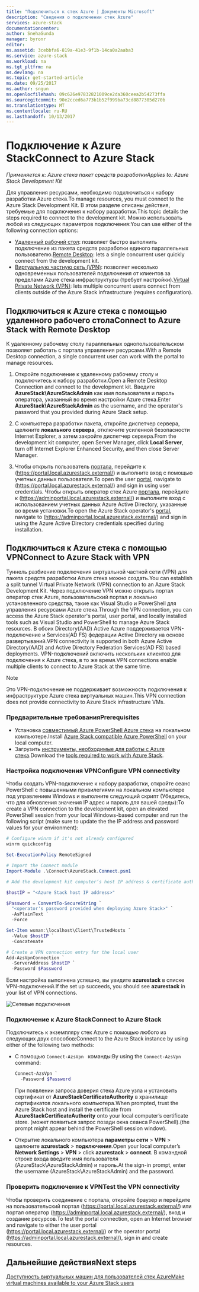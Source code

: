 ```yaml
---
title: "Подключиться к стек Azure | Документы Microsoft"
description: "Сведения о подключении стек Azure"
services: azure-stack
documentationcenter: 
author: SnehaGunda
manager: byronr
editor: 
ms.assetid: 3cebbfa6-819a-41e3-9f1b-14ca0a2aaba3
ms.service: azure-stack
ms.workload: na
ms.tgt_pltfrm: na
ms.devlang: na
ms.topic: get-started-article
ms.date: 09/25/2017
ms.author: sngun
ms.openlocfilehash: 09c626e97832821009ce2da360ceea2b54273ffa
ms.sourcegitcommit: 90e2cced6a773b1b52f999ba73cd8877305d270b
ms.translationtype: MT
ms.contentlocale: ru-RU
ms.lasthandoff: 10/13/2017
---
```

# <a name="connect-to-azure-stack"></a><span data-ttu-id="99d34-103">Подключение к Azure Stack</span><span class="sxs-lookup"><span data-stu-id="99d34-103">Connect to Azure Stack</span></span>

<span data-ttu-id="99d34-104">*Применяется к: Azure стека пакет средств разработки*</span><span class="sxs-lookup"><span data-stu-id="99d34-104">*Applies to: Azure Stack Development Kit*</span></span>

<span data-ttu-id="99d34-105">Для управления ресурсами, необходимо подключиться к набору разработки Azure стека.</span><span class="sxs-lookup"><span data-stu-id="99d34-105">To manage resources, you must connect to the Azure Stack Development Kit.</span></span> <span data-ttu-id="99d34-106">В этом разделе описаны действия, требуемые для подключения к набору разработки.</span><span class="sxs-lookup"><span data-stu-id="99d34-106">This topic details the steps required to connect to the development kit.</span></span> <span data-ttu-id="99d34-107">Можно использовать любой из следующих параметров подключения:</span><span class="sxs-lookup"><span data-stu-id="99d34-107">You can use either of the following connection options:</span></span>

* <span data-ttu-id="99d34-108">[Удаленный рабочий стол](#connect-with-remote-desktop): позволяет быстро выполнить подключение из пакета средств разработки единого параллельных пользователю.</span><span class="sxs-lookup"><span data-stu-id="99d34-108">[Remote Desktop](#connect-with-remote-desktop): lets a single concurrent user quickly connect from the development kit.</span></span>
* <span data-ttu-id="99d34-109">[Виртуальную частную сеть (VPN)](#connect-with-vpn): позволяет несколько одновременных пользователей подключения от клиентов за пределами Azure стека инфраструктуры (требует настройки).</span><span class="sxs-lookup"><span data-stu-id="99d34-109">[Virtual Private Network (VPN)](#connect-with-vpn): lets multiple concurrent users connect from clients outside of the Azure Stack infrastructure (requires configuration).</span></span>

## <a name="connect-to-azure-stack-with-remote-desktop"></a><span data-ttu-id="99d34-110">Подключиться к Azure стека с помощью удаленного рабочего стола</span><span class="sxs-lookup"><span data-stu-id="99d34-110">Connect to Azure Stack with Remote Desktop</span></span>
<span data-ttu-id="99d34-111">К удаленному рабочему столу параллельных однопользовательском позволяет работать с портала управления ресурсами.</span><span class="sxs-lookup"><span data-stu-id="99d34-111">With a Remote Desktop connection, a single concurrent user can work with the portal to manage resources.</span></span>

1. <span data-ttu-id="99d34-112">Откройте подключение к удаленному рабочему столу и подключитесь к набору разработки.</span><span class="sxs-lookup"><span data-stu-id="99d34-112">Open a Remote Desktop Connection and connect to the development kit.</span></span> <span data-ttu-id="99d34-113">Введите **AzureStack\AzureStackAdmin** как имя пользователя и пароль оператора, указанный во время настройки Azure стека.</span><span class="sxs-lookup"><span data-stu-id="99d34-113">Enter **AzureStack\AzureStackAdmin** as the username, and the operator's password that you provided during Azure Stack setup.</span></span>  

2. <span data-ttu-id="99d34-114">С компьютера разработки пакета, откройте диспетчер сервера, щелкните **локального сервера**, отключите усиленной безопасности Internet Explorer, а затем закройте диспетчер сервера.</span><span class="sxs-lookup"><span data-stu-id="99d34-114">From the development kit computer, open Server Manager, click **Local Server**, turn off Internet Explorer Enhanced Security, and then close Server Manager.</span></span>

3. <span data-ttu-id="99d34-115">Чтобы открыть пользователь [портала](azure-stack-key-features.md#portal), перейдите к (https://portal.local.azurestack.external/) и выполните вход с помощью учетных данных пользователя.</span><span class="sxs-lookup"><span data-stu-id="99d34-115">To open the user [portal](azure-stack-key-features.md#portal), navigate to (https://portal.local.azurestack.external/) and sign in using user credentials.</span></span> <span data-ttu-id="99d34-116">Чтобы открыть оператор стек Azure [портала](azure-stack-key-features.md#portal), перейдите к (https://adminportal.local.azurestack.external/) и выполните вход с использованием учетных данных Azure Active Directory, указанные во время установки.</span><span class="sxs-lookup"><span data-stu-id="99d34-116">To open the Azure Stack operator's [portal](azure-stack-key-features.md#portal), navigate to (https://adminportal.local.azurestack.external/) and sign in using the Azure Active Directory credentials specified during installation.</span></span>

## <a name="connect-to-azure-stack-with-vpn"></a><span data-ttu-id="99d34-117">Подключиться к Azure стека с помощью VPN</span><span class="sxs-lookup"><span data-stu-id="99d34-117">Connect to Azure Stack with VPN</span></span>

<span data-ttu-id="99d34-118">Туннель разбиение подключения виртуальной частной сети (VPN) для пакета средств разработки Azure стека можно создать.</span><span class="sxs-lookup"><span data-stu-id="99d34-118">You can establish a split tunnel Virtual Private Network (VPN) connection to an Azure Stack Development Kit.</span></span> <span data-ttu-id="99d34-119">Через подключение VPN можно открыть портал оператор стек Azure, пользовательский портал и локально установленного средства, такие как Visual Studio и PowerShell для управления ресурсами Azure стека.</span><span class="sxs-lookup"><span data-stu-id="99d34-119">Through the VPN connection, you can access the Azure Stack operator's portal, user portal, and locally installed tools such as Visual Studio and PowerShell to manage Azure Stack resources.</span></span> <span data-ttu-id="99d34-120">В обоих Directory(AAD) Active Azure поддерживается VPN-подключение и Services(AD FS) федерации Active Directory на основе развертываний.</span><span class="sxs-lookup"><span data-stu-id="99d34-120">VPN connectivity is supported in both Azure Active Directory(AAD) and Active Directory Federation Services(AD FS) based deployments.</span></span> <span data-ttu-id="99d34-121">VPN-подключений включить нескольких клиентов для подключения к Azure стека, в то же время.</span><span class="sxs-lookup"><span data-stu-id="99d34-121">VPN connections enable multiple clients to connect to Azure Stack at the same time.</span></span> 

> [!NOTE] 
> <span data-ttu-id="99d34-122">Это VPN-подключение не поддерживает возможность подключения к инфраструктуре Azure стека виртуальных машин.</span><span class="sxs-lookup"><span data-stu-id="99d34-122">This VPN connection does not provide connectivity to Azure Stack infrastructure VMs.</span></span> 

### <a name="prerequisites"></a><span data-ttu-id="99d34-123">Предварительные требования</span><span class="sxs-lookup"><span data-stu-id="99d34-123">Prerequisites</span></span>

* <span data-ttu-id="99d34-124">Установка [совместимый Azure PowerShell Azure стека](azure-stack-powershell-install.md) на локальном компьютере.</span><span class="sxs-lookup"><span data-stu-id="99d34-124">Install [Azure Stack compatible Azure PowerShell](azure-stack-powershell-install.md) on your local computer.</span></span>  
* <span data-ttu-id="99d34-125">Загрузить [инструменты, необходимые для работы с Azure стека](azure-stack-powershell-download.md).</span><span class="sxs-lookup"><span data-stu-id="99d34-125">Download the [tools required to work with Azure Stack](azure-stack-powershell-download.md).</span></span> 

### <a name="configure-vpn-connectivity"></a><span data-ttu-id="99d34-126">Настройка подключения VPN</span><span class="sxs-lookup"><span data-stu-id="99d34-126">Configure VPN connectivity</span></span>

<span data-ttu-id="99d34-127">Чтобы создать VPN-подключение к набору разработки, откройте сеанс PowerShell с повышенными привилегиями на локальном компьютере под управлением Windows и выполните следующий скрипт (Убедитесь, что для обновления значения IP адрес и пароль для вашей среды):</span><span class="sxs-lookup"><span data-stu-id="99d34-127">To create a VPN connection to the development kit, open an elevated PowerShell session from your local Windows-based computer and run the following script (make sure to update the the IP address and password values for your environment):</span></span>

```PowerShell 
# Configure winrm if it's not already configured
winrm quickconfig  

Set-ExecutionPolicy RemoteSigned

# Import the Connect module
Import-Module .\Connect\AzureStack.Connect.psm1 

# Add the development kit computer’s host IP address & certificate authority (CA) to the list of trusted hosts. Make sure to update the the IP address and password values for your environment. 

$hostIP = "<Azure Stack host IP address>"

$Password = ConvertTo-SecureString `
  "<operator's password provided when deploying Azure Stack>" `
  -AsPlainText `
  -Force

Set-Item wsman:\localhost\Client\TrustedHosts `
  -Value $hostIP `
  -Concatenate

# Create a VPN connection entry for the local user
Add-AzsVpnConnection `
  -ServerAddress $hostIP `
  -Password $Password

```

<span data-ttu-id="99d34-128">Если настройка выполнена успешно, вы увидите **azurestack** в списке VPN-подключений.</span><span class="sxs-lookup"><span data-stu-id="99d34-128">If the set up succeeds, you should see **azurestack** in your list of VPN connections.</span></span>

![Сетевые подключения](media/azure-stack-connect-azure-stack/image3.png)  

### <a name="connect-to-azure-stack"></a><span data-ttu-id="99d34-130">Подключение к Azure Stack</span><span class="sxs-lookup"><span data-stu-id="99d34-130">Connect to Azure Stack</span></span>

<span data-ttu-id="99d34-131">Подключитесь к экземпляру стек Azure с помощью любого из следующих двух способов:</span><span class="sxs-lookup"><span data-stu-id="99d34-131">Connect to the Azure Stack instance by using either of the following two methods:</span></span>  

* <span data-ttu-id="99d34-132">С помощью `Connect-AzsVpn ` команды:</span><span class="sxs-lookup"><span data-stu-id="99d34-132">By using the `Connect-AzsVpn ` command:</span></span> 
    
  ```PowerShell
  Connect-AzsVpn `
    -Password $Password
  ```

  <span data-ttu-id="99d34-133">При появлении запроса доверия стека Azure узла и установить сертификат от **AzureStackCertificateAuthority** в хранилище сертификатов локального компьютера.</span><span class="sxs-lookup"><span data-stu-id="99d34-133">When prompted, trust the Azure Stack host and install the certificate from **AzureStackCertificateAuthority** onto your local computer’s certificate store.</span></span> <span data-ttu-id="99d34-134">(может появиться запрос позади окна сеанса PowerShell).</span><span class="sxs-lookup"><span data-stu-id="99d34-134">(the prompt might appear behind the PowerShell session window).</span></span> 

* <span data-ttu-id="99d34-135">Открытие локального компьютера **параметры сети** > **VPN** > щелкните **azurestack** > **подключения**.</span><span class="sxs-lookup"><span data-stu-id="99d34-135">Open your local computer’s **Network Settings** > **VPN** > click **azurestack** > **connect**.</span></span> <span data-ttu-id="99d34-136">В командной строке входа введите имя пользователя (AzureStack\AzureStackAdmin) и пароль.</span><span class="sxs-lookup"><span data-stu-id="99d34-136">At the sign-in prompt, enter the username (AzureStack\AzureStackAdmin) and the password.</span></span>

### <a name="test-the-vpn-connectivity"></a><span data-ttu-id="99d34-137">Проверить подключение к VPN</span><span class="sxs-lookup"><span data-stu-id="99d34-137">Test the VPN connectivity</span></span>

<span data-ttu-id="99d34-138">Чтобы проверить соединение с портала, откройте браузер и перейдите на пользовательский портал (https://portal.local.azurestack.external/) или портал оператор (https://adminportal.local.azurestack.external/), вход и создание ресурсов.</span><span class="sxs-lookup"><span data-stu-id="99d34-138">To test the portal connection, open an Internet browser and navigate to either the user portal (https://portal.local.azurestack.external/) or the operator portal (https://adminportal.local.azurestack.external/), sign in and create resources.</span></span>  

## <a name="next-steps"></a><span data-ttu-id="99d34-139">Дальнейшие действия</span><span class="sxs-lookup"><span data-stu-id="99d34-139">Next steps</span></span>

[<span data-ttu-id="99d34-140">Доступность виртуальных машин для пользователей стек Azure</span><span class="sxs-lookup"><span data-stu-id="99d34-140">Make virtual machines available to your Azure Stack users</span></span>](azure-stack-tutorial-tenant-vm.md)

